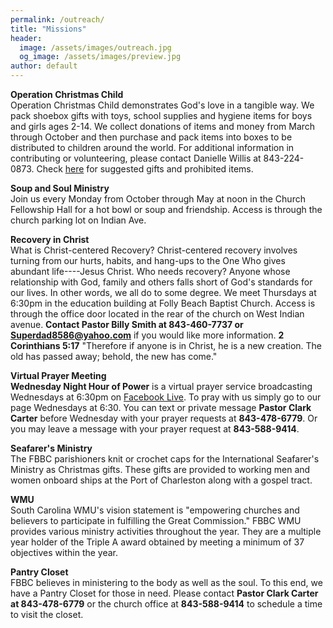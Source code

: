 ```yaml
---
permalink: /outreach/
title: "Missions"
header:
  image: /assets/images/outreach.jpg
  og_image: /assets/images/preview.jpg
author: default
---
```


**Operation Christmas Child**  
Operation Christmas Child demonstrates God's love in a tangible way. We pack shoebox gifts with
toys, school supplies and hygiene items for boys and girls ages 2-14. We collect donations of items
and money from March through October and then purchase and pack items into boxes to be distributed
to children around the world. For additional information in contributing or volunteering, please
contact Danielle Willis at 843-224-0873. Check
[here](https://www.samaritanspurse.org/operation-christmas-child/what-goes-in-my-shoebox-suggestions/)
for suggested gifts and prohibited items.

**Soup and Soul Ministry**  
Join us every Monday from October through May at noon in the Church Fellowship Hall for a hot bowl
or soup and friendship. Access is through the church parking lot on Indian Ave.

**Recovery in Christ**  
What is Christ-centered Recovery? Christ-centered recovery involves turning from our hurts, habits,
and hang-ups to the One Who gives abundant life----Jesus Christ.
Who needs recovery? Anyone whose relationship with God, family and others falls short of God's 
standards for our lives. In other words, we all do to some degree. We meet Thursdays at 6:30pm
in the education building at Folly Beach Baptist Church.
Access is through the office door located in the rear of the church on West Indian avenue. 
**Contact Pastor Billy Smith at 843-460-7737 or Superdad8586@yahoo.com** if you would like more information.
**2 Corinthians 5:17** "Therefore if anyone is in Christ, he is a new creation. The old has passed away;
behold, the new has come."

**Virtual Prayer Meeting**  
**Wednesday Night Hour of Power** is a virtual prayer service broadcasting Wednesdays at 6:30pm on
[Facebook Live](https://www.facebook.com/FollyBeachBaptistChurch/). To pray with us simply go to our page Wednesdays at 6:30. You can text or private message
**Pastor Clark Carter** before Wednesday with your prayer requests at **843-478-6779**. Or you may leave a
message with your prayer request at **843-588-9414**. 

**Seafarer's Ministry**  
The FBBC parishioners knit or crochet caps for the International Seafarer's Ministry as Christmas
gifts. These gifts are provided to working men and women onboard ships at the Port of Charleston
along with a gospel tract.

**WMU**  
South Carolina WMU's vision statement is "empowering churches and believers to participate in
fulfilling the Great Commission." FBBC WMU provides various ministry activities throughout the year.
They are a multiple year holder of the Triple A award obtained by meeting a minimum of 37 objectives
within the year.

**Pantry Closet**  
FBBC believes in ministering to the body as well as the soul. To this end, we have a Pantry Closet
for those in need. Please contact **Pastor Clark Carter at 843-478-6779** or the church office at
**843-588-9414** to schedule a time to visit the closet.
